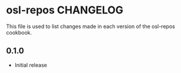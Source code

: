 # osl-repos CHANGELOG

This file is used to list changes made in each version of the osl-repos cookbook.

## 0.1.0

- Initial release
